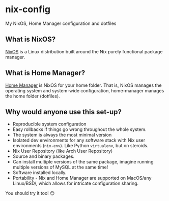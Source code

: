 # nix-config
My NixOS, Home Manager configuration and dotfiles 

## What is NixOS?
[NixOS](https://nixos.org/) is a Linux distribution built around the Nix purely functional package manager.

## What is Home Manager?
[Home Manager](https://github.com/rycee/home-manager) is NixOS for your home folder. That is, NixOS manages the operating system and system-wide configuration, home-manager manages the home folder (dotfiles).

## Why would anyone use this set-up?
- Reproducible system configuration
- Easy rollbacks if things go wrong throughout the whole system.
- The system is always the most minimal version
- Isolated dev environments for any software stack with Nix user environments (`nix-env`). Like Python `virtualenv`, but on steroids.
- Nix User Repository (like Arch User Repository)
- Source and binary packages.
- Can install multiple versions of the same package, imagine running multiple versions of MySQL at the same time!
- Software installed locally.
- Portability - Nix and Home Manager are supported on MacOS/any Linux/BSD/, which allows for intricate configuration sharing.

You should try it too! :smirk:
